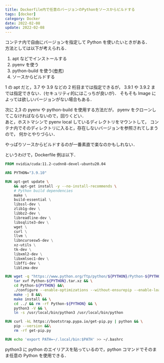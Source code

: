 ```yaml
---
title: Dockerfile内で任意のバージョンのPythonをソースからビルドする
tags: [docker]
category: Docker
date: 2022-02-08
update: 2022-02-08
---
```


コンテナ内で自由にバージョンを指定して Python を使いたいときがある．  
方法としては以下が考えられる．

1. apt などでインストールする
2. pyenv を使う
3. python-build を使う([参考](https://qiita.com/shngt/items/51102aeb81834d0d3d7a))
4. ソースからビルドする

1 の apt だと，3.7 や 3.9 などの 2 桁目までは指定できるが，
3.9.1 や 3.9.2 までは指定できない．(セキュリティ的にはこっちが良いが)．
そもそも Image によっては欲しいバージョンがない場合もある．

次に 2,3 の pyenv や python-build を使用する方法だが，
pyenv をクローンしてこなければならないので，回りくどい．  
あと，ホストマシンで pyenv local しているディレクトリをマウントして，
コンテナ内でそのディレクトリに入ると，存在しないバージョンを参照されてしまうので，
何かとやりづらい．

やっぱりソースからビルドするのが一番素直で楽なのかもしれない．

というわけで，Dockerfile 例は以下．

```dockerfile
FROM nvidia/cuda:11.2-cudnn8-devel-ubuntu20.04

ARG PYTHON="3.9.10"

RUN apt-get update \
    && apt-get install -y --no-install-recommends \
    # Python build dependencies
    make \
    build-essential \
    libssl-dev \
    zlib1g-dev \
    libbz2-dev \
    libreadline-dev \
    libsqlite3-dev \
    wget \
    curl \
    llvm \
    libncursesw5-dev \
    xz-utils \
    tk-dev \
    libxml2-dev \
    libxmlsec1-dev \
    libffi-dev \
    liblzma-dev

RUN wget -q "https://www.python.org/ftp/python/${PYTHON}/Python-${PYTHON}.tar.xz" &&\
    tar xvf Python-${PYTHON}.tar.xz && \
    cd Python-${PYTHON} &&\
    ./configure --enable-optimizations --without-ensurepip --enable-loadable-sqlite-extensions && \
    make -j 8 &&\
    make install && \
    cd ../ && rm -rf Python-${PYTHON} && \
    python3 -V && \
    ln -s /usr/local/bin/python3 /usr/local/bin/python

RUN curl -kL https://bootstrap.pypa.io/get-pip.py | python && \
    pip --version &&\
    rm -rf get-pip.py

RUN echo 'export PATH=~/.local/bin:$PATH' >> ~/.bashrc
```

python3 に python のエイリアスを貼っているので，python コマンドでそのまま任意の Python を使用できる．
